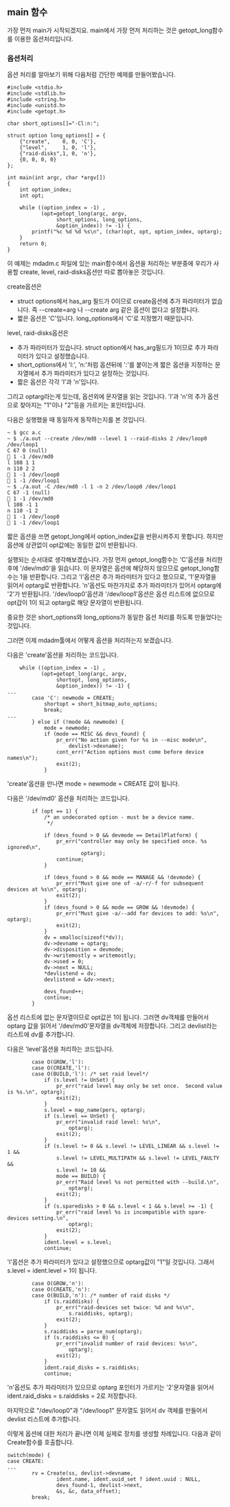 ## main 함수

가장 먼저 main가 시작되겠지요. main에서 가장 먼저 처리하는 것은 getopt_long함수를 이용한 옵션처리입니다.

### 옵션처리

옵션 처리를 알아보기 위해 다음처럼 간단한 예제를 만들어봤습니다.

```
#include <stdio.h>
#include <stdlib.h>
#include <string.h>
#include <unistd.h>
#include <getopt.h>

char short_options[]="-Cl:n:";

struct option long_options[] = {
    {"create",    0, 0, 'C'},
    {"level",     1, 0, 'l'},
    {"raid-disks",1, 0, 'n'},
    {0, 0, 0, 0}
};

int main(int argc, char *argv[])
{
	int option_index;
	int opt;
	
	while ((option_index = -1) ,
	       (opt=getopt_long(argc, argv,
				short_options, long_options,
				&option_index)) != -1) {
		printf("%c %d %d %s\n", (char)opt, opt, option_index, optarg);
	}
	return 0;
}
```
이 예제는 mdadm.c 파일에 있는 main함수에서 옵션을 처리하는 부분중에 우리가 사용할 create, level, raid-disks옵션만 따로 뽑아놓은 것입니다.

create옵션은
* struct options에서 has_arg 필드가 0이므로 create옵션에 추가 파라미터가 없습니다. 즉 --create=arg 나 --create arg 같은 옵션이 없다고 설정합니다.
* 짧은 옵션은 'C'입니다. long_options에서 'C'로 지정했기 때문입니다.

level, raid-disks옵션은
* 추가 파라미터가 있습니다. struct option에서 has_arg필드가 1이므로 추가 파라미터가 있다고 설정했습니다.
* short_options에서 'l:', 'n:'처럼 옵션뒤에 ':'를 붙이는게 짧은 옵션을 지정하는 문자열에서 추가 파라미터가 있다고 설정하는 것입니다.
* 짧은 옵션은 각각 'l'과 'n'입니다.

그리고 optarg라는게 있는데, 옵션외에 문자열을 읽는 것입니다. 'l'과 'n'의 추가 옵션으로 찾아지는 "1"이나 "2"등을 가르키는 포인터입니다.

다음은 실행했을 때 동일하게 동작하는지를 본 것입니다.
```
~ $ gcc a.c
~ $ ./a.out --create /dev/md0 --level 1 --raid-disks 2 /dev/loop0 /dev/loop1
C 67 0 (null)
 1 -1 /dev/md0
l 108 1 1
n 110 2 2
 1 -1 /dev/loop0
 1 -1 /dev/loop1
~ $ ./a.out -C /dev/md0 -l 1 -n 2 /dev/loop0 /dev/loop1
C 67 -1 (null)
 1 -1 /dev/md0
l 108 -1 1
n 110 -1 2
 1 -1 /dev/loop0
 1 -1 /dev/loop1
```
짧은 옵션을 쓰면 getopt_long에서 option_index값을 반환시켜주지 못합니다. 하지만 옵션에 상관없이 opt값에는 동일한 값이 반환됩니다.

실행되는 순서대로 생각해보겠습니다.
가장 먼저 getopt_long함수는 'C'옵션을 처리한 후에 '/dev/md0'을 읽습니다. 이 문자열은 옵션에 해당하지 않으므로 getopt_long함수는 1을 반환합니다.
그리고 'l'옵션은 추가 파라미터가 있다고 했으므로, '1'문자열을 읽어서 optarg로 반환합니다.
'n'옵션도 마찬가지로 추가 파라미터가 있어서 optarg에 '2'가 반환됩니다.
'/dev/loop0'옵션과 '/dev/loop1'옵션은 옵션 리스트에 없으므로 opt갑이 1이 되고 optarg로 해당 문자열이 반환됩니다.

중요한 것은 short_options와 long_options가 동일한 옵션 처리를 하도록 만들었다는 것입니다.

그러면 이제 mdadm툴에서 어떻게 옵션을 처리하는지 보겠습니다.

다음은 'create'옵션을 처리하는 코드입니다.
```
	while ((option_index = -1) ,
	       (opt=getopt_long(argc, argv,
				shortopt, long_options,
				&option_index)) != -1) {
...
		case 'C': newmode = CREATE;
			shortopt = short_bitmap_auto_options;
			break;
...
		} else if (!mode && newmode) {
			mode = newmode;
			if (mode == MISC && devs_found) {
				pr_err("No action given for %s in --misc mode\n",
					devlist->devname);
				cont_err("Action options must come before device names\n");
				exit(2);
			}
```
'create'옵션을 만나면 mode = newmode = CREATE 값이 됩니다.

다음은 '/dev/md0' 옵션을 처리하는 코드입니다.
```
		if (opt == 1) {
			/* an undecorated option - must be a device name.
			 */

			if (devs_found > 0 && devmode == DetailPlatform) {
				pr_err("controller may only be specified once. %s ignored\n",
						optarg);
				continue;
			}

			if (devs_found > 0 && mode == MANAGE && !devmode) {
				pr_err("Must give one of -a/-r/-f for subsequent devices at %s\n", optarg);
				exit(2);
			}
			if (devs_found > 0 && mode == GROW && !devmode) {
				pr_err("Must give -a/--add for devices to add: %s\n", optarg);
				exit(2);
			}
			dv = xmalloc(sizeof(*dv));
			dv->devname = optarg;
			dv->disposition = devmode;
			dv->writemostly = writemostly;
			dv->used = 0;
			dv->next = NULL;
			*devlistend = dv;
			devlistend = &dv->next;

			devs_found++;
			continue;
		}
```
옵션 리스트에 없는 문자열이므로 opt값은 1이 됩니다. 그러면 dv객체를 만들어서 optarg 값을 읽어서 '/dev/md0'문자열을 dv객체에 저장합니다.
그리고 devlist라는 리스트에 dv를 추가합니다.

다음은 'level'옵션을 처리하는 코드입니다.
```
		case O(GROW,'l'):
		case O(CREATE,'l'):
		case O(BUILD,'l'): /* set raid level*/
			if (s.level != UnSet) {
				pr_err("raid level may only be set once.  Second value is %s.\n", optarg);
				exit(2);
			}
			s.level = map_name(pers, optarg);
			if (s.level == UnSet) {
				pr_err("invalid raid level: %s\n",
					optarg);
				exit(2);
			}
			if (s.level != 0 && s.level != LEVEL_LINEAR && s.level != 1 &&
			    s.level != LEVEL_MULTIPATH && s.level != LEVEL_FAULTY &&
			    s.level != 10 &&
			    mode == BUILD) {
				pr_err("Raid level %s not permitted with --build.\n",
					optarg);
				exit(2);
			}
			if (s.sparedisks > 0 && s.level < 1 && s.level >= -1) {
				pr_err("raid level %s is incompatible with spare-devices setting.\n",
					optarg);
				exit(2);
			}
			ident.level = s.level;
			continue;

```
'l'옵션은 추가 파라미터가 있다고 설정했으므로 optarg값이 "1"일 것입니다. 그래서 s.level = ident.level = 1이 됩니다.


```
		case O(GROW,'n'):
		case O(CREATE,'n'):
		case O(BUILD,'n'): /* number of raid disks */
			if (s.raiddisks) {
				pr_err("raid-devices set twice: %d and %s\n",
					s.raiddisks, optarg);
				exit(2);
			}
			s.raiddisks = parse_num(optarg);
			if (s.raiddisks <= 0) {
				pr_err("invalid number of raid devices: %s\n",
					optarg);
				exit(2);
			}
			ident.raid_disks = s.raiddisks;
			continue;
```
'n'옵션도 추가 파라미터가 있으므로 optarg 포인터가 가르키는 '2'문자열을 읽어서 ident.raid_disks = s.raiddisks = 2로 저장합니다.

마지막으로 "/dev/loop0"과 "/dev/loop1" 문자열도 읽어서 dv 객체를 만들어서 devlist 리스트에 추가합니다.

이렇게 옵션에 대한 처리가 끝나면 이제 실제로 장치를 생성할 차례입니다.
다음과 같이 Create함수를 호출합니다.
```
switch(mode) {
case CREATE:
...
		rv = Create(ss, devlist->devname,
			    ident.name, ident.uuid_set ? ident.uuid : NULL,
			    devs_found-1, devlist->next,
			    &s, &c, data_offset);
		break;
```